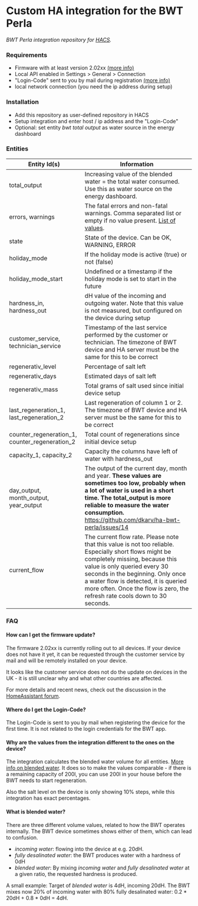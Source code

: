 # Custom HA integration for the BWT Perla

_BWT Perla integration repository for [HACS](https://github.com/custom-components/hacs)._
<!--
[![Open your Home Assistant instance and open a repository inside the Home Assistant Community Store.](https://my.home-assistant.io/badges/hacs_repository.svg)](https://my.home-assistant.io/redirect/hacs_repository/?owner=dkarv&repository=ha-bwt-perla)
-->
### Requirements

* Firmware with at least version 2.02xx [(more info)](#how-can-i-get-the-firmware-update)
* Local API enabled in Settings > General > Connection
* "Login-Code" sent to you by mail during registration [(more info)](#where-do-i-get-the-login-code)
* local network connection (you need the ip address during setup)

### Installation

* Add this repository as user-defined repository in HACS
* Setup integration and enter host / ip address and the "Login-Code"
* Optional: set entity _bwt total output_ as water source in the energy dashboard

### Entities

| Entity Id(s) | Information |
| ------------- | ------------- |
| total_output | Increasing value of the blended water = the total water consumed. Use this as water source on the energy dashboard. |
| errors, warnings | The fatal errors and non-fatal warnings. Comma separated list or empty if no value present. [List of values](https://github.com/dkarv/bwt_api/blob/main/src/bwt_api/error.py). |
| state | State of the device. Can be OK, WARNING, ERROR |
| holiday_mode | If the holiday mode is active (true) or not (false) |
| holiday_mode_start | Undefined or a timestamp if the holiday mode is set to start in the future |
| hardness_in, hardness_out | dH value of the incoming and outgoing water. Note that this value is not measured, but configured on the device during setup |
| customer_service, technician_service | Timestamp of the last service performed by the customer or technician. The timezone of BWT device and HA server must be the same for this to be correct |
| regenerativ_level | Percentage of salt left |
| regenerativ_days | Estimated days of salt left |
| regenerativ_mass | Total grams of salt used since initial device setup |
| last_regeneration_1, last_regeneration_2 | Last regeneration of column 1 or 2. The timezone of BWT device and HA server must be the same for this to be correct |
| counter_regeneration_1, counter_regeneration_2 | Total count of regenerations since initial device setup |
| capacity_1, capacity_2 | Capacity the columns have left of water with hardness_out |
| day_output, month_output, year_output | The output of the current day, month and year. **These values are sometimes too low, probably when a lot of water is used in a short time. The total_output is more reliable to measure the water consumption.** https://github.com/dkarv/ha-bwt-perla/issues/14 |
| current_flow | The current flow rate. Please note that this value is not too reliable. Especially short flows might be completely missing, because this value is only queried every 30 seconds in the beginning. Only once a water flow is detected, it is queried more often. Once the flow is zero, the refresh rate cools down to 30 seconds. |


### FAQ

#### How can I get the firmware update?

The firmware 2.02xx is currently rolling out to all devices. If your device does not have it yet, it can be requested through the customer service by mail and will be remotely installed on your device.

It looks like the customer service does not do the update on devices in the UK - it is still unclear why and what other countries are affected.

For more details and recent news, check out the discussion in the [HomeAssistant forum](https://community.home-assistant.io/t/bwt-best-water-tech-nology-support/270745/9999).

#### Where do I get the Login-Code?

The Login-Code is sent to you by mail when registering the device for the first time. It is not related to the login credentials for the BWT app.

#### Why are the values from the integration different to the ones on the device?

The integration calculates the blended water volume for all entities. [More info on blended water](#what-is-blended-water).
It does so to make the values comparable - if there is a remaining capacity of 200l, you can use 200l in your house before the BWT needs to start regeneration.

Also the salt level on the device is only showing 10% steps, while this integration has exact percentages.

#### What is blended water?

There are three different volume values, related to how the BWT operates internally. The BWT device sometimes shows either of them, which can lead to confusion.

* _incoming water_: flowing into the device at e.g. 20dH.
* _fully desalinated water_: the BWT produces water with a hardness of 0dH
* _blended water_: By mixing _incoming water_ and _fully desalinated water_ at a given ratio, the requested hardness is produced.

A small example: Target of _blended water_ is 4dH, incoming 20dH. The BWT mixes now 20% of incoming water with 80% fully desalinated water: 0.2 * 20dH + 0.8 * 0dH = 4dH.
